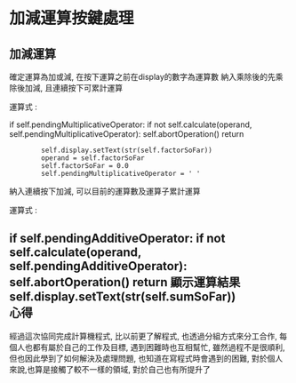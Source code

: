 加減運算按鍵處理
===





加減運算
---

確定運算為加或減, 在按下運算之前在display的數字為運算數
納入乘除後的先乘除後加減, 且連續按下可累計運算

運算式 :

if self.pendingMultiplicativeOperator:
            if not self.calculate(operand, self.pendingMultiplicativeOperator):
                self.abortOperation()
                return
 
            self.display.setText(str(self.factorSoFar))
            operand = self.factorSoFar
            self.factorSoFar = 0.0
            self.pendingMultiplicativeOperator = ' '
 
納入連續按下加減, 可以目前的運算數及運算子累計運算

運算式 :

if self.pendingAdditiveOperator:
            if not self.calculate(operand, self.pendingAdditiveOperator):
                self.abortOperation()
                return
顯示運算結果
self.display.setText(str(self.sumSoFar))                            
心得
---

經過這次協同完成計算機程式, 比以前更了解程式, 也透過分組方式來分工合作, 每個人也都有屬於自己的工作及目標, 遇到困難時也互相幫忙, 雖然過程不是很順利, 但也因此學到了如何解決及處理問題, 也知道在寫程式時會遇到的困難, 對於個人來說,也算是接觸了較不一樣的領域, 對於自己也有所提升了
